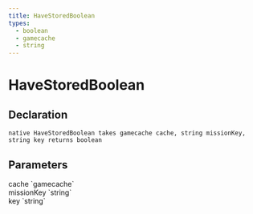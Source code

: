 ```yaml
---
title: HaveStoredBoolean
types:
  - boolean
  - gamecache
  - string
---
```


# HaveStoredBoolean

## Declaration

```
native HaveStoredBoolean takes gamecache cache, string missionKey, string key returns boolean
```

## Parameters
<dl>
  <dt>cache `gamecache`</dt>
  <dd></dd>

  <dt>missionKey `string`</dt>
  <dd></dd>

  <dt>key `string`</dt>
  <dd></dd>
</dl>